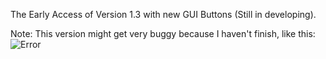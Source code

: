 The Early Access of Version 1.3 with new GUI Buttons (Still in developing). 

Note:
This version might get very buggy because I haven't finish, like this:
![Error](https://user-images.githubusercontent.com/92847004/140609384-f63808f1-2ffd-40af-bf64-1bc3a15b0a39.PNG)
